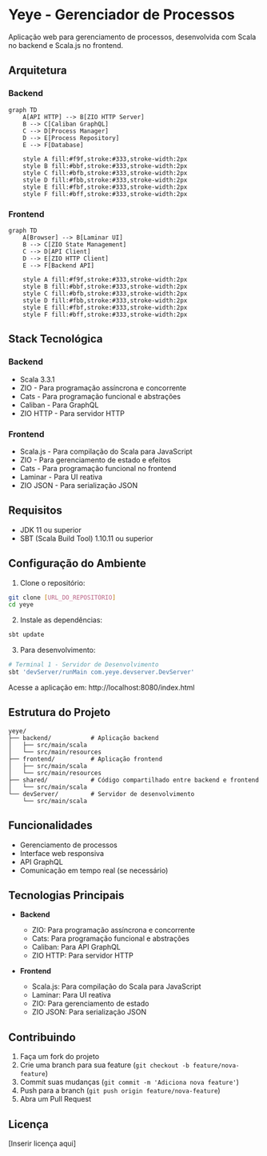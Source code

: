 # Yeye - Gerenciador de Processos

Aplicação web para gerenciamento de processos, desenvolvida com Scala no backend e Scala.js no frontend.

## Arquitetura

### Backend
```mermaid
graph TD
    A[API HTTP] --> B[ZIO HTTP Server]
    B --> C[Caliban GraphQL]
    C --> D[Process Manager]
    D --> E[Process Repository]
    E --> F[Database]
    
    style A fill:#f9f,stroke:#333,stroke-width:2px
    style B fill:#bbf,stroke:#333,stroke-width:2px
    style C fill:#bfb,stroke:#333,stroke-width:2px
    style D fill:#fbb,stroke:#333,stroke-width:2px
    style E fill:#fbf,stroke:#333,stroke-width:2px
    style F fill:#bff,stroke:#333,stroke-width:2px
```

### Frontend
```mermaid
graph TD
    A[Browser] --> B[Laminar UI]
    B --> C[ZIO State Management]
    C --> D[API Client]
    D --> E[ZIO HTTP Client]
    E --> F[Backend API]
    
    style A fill:#f9f,stroke:#333,stroke-width:2px
    style B fill:#bbf,stroke:#333,stroke-width:2px
    style C fill:#bfb,stroke:#333,stroke-width:2px
    style D fill:#fbb,stroke:#333,stroke-width:2px
    style E fill:#fbf,stroke:#333,stroke-width:2px
    style F fill:#bff,stroke:#333,stroke-width:2px
```

## Stack Tecnológica

### Backend
- Scala 3.3.1
- ZIO - Para programação assíncrona e concorrente
- Cats - Para programação funcional e abstrações
- Caliban - Para GraphQL
- ZIO HTTP - Para servidor HTTP

### Frontend
- Scala.js - Para compilação do Scala para JavaScript
- ZIO - Para gerenciamento de estado e efeitos
- Cats - Para programação funcional no frontend
- Laminar - Para UI reativa
- ZIO JSON - Para serialização JSON

## Requisitos

- JDK 11 ou superior
- SBT (Scala Build Tool) 1.10.11 ou superior

## Configuração do Ambiente

1. Clone o repositório:
```bash
git clone [URL_DO_REPOSITÓRIO]
cd yeye
```

2. Instale as dependências:
```bash
sbt update
```

3. Para desenvolvimento:
```bash
# Terminal 1 - Servidor de Desenvolvimento
sbt 'devServer/runMain com.yeye.devserver.DevServer'
```

Acesse a aplicação em: http://localhost:8080/index.html

## Estrutura do Projeto

```
yeye/
├── backend/           # Aplicação backend
│   ├── src/main/scala
│   └── src/main/resources
├── frontend/          # Aplicação frontend
│   ├── src/main/scala
│   └── src/main/resources
├── shared/            # Código compartilhado entre backend e frontend
│   └── src/main/scala
└── devServer/         # Servidor de desenvolvimento
    └── src/main/scala
```

## Funcionalidades

- Gerenciamento de processos
- Interface web responsiva
- API GraphQL
- Comunicação em tempo real (se necessário)

## Tecnologias Principais

- **Backend**
  - ZIO: Para programação assíncrona e concorrente
  - Cats: Para programação funcional e abstrações
  - Caliban: Para API GraphQL
  - ZIO HTTP: Para servidor HTTP

- **Frontend**
  - Scala.js: Para compilação do Scala para JavaScript
  - Laminar: Para UI reativa
  - ZIO: Para gerenciamento de estado
  - ZIO JSON: Para serialização JSON

## Contribuindo

1. Faça um fork do projeto
2. Crie uma branch para sua feature (`git checkout -b feature/nova-feature`)
3. Commit suas mudanças (`git commit -m 'Adiciona nova feature'`)
4. Push para a branch (`git push origin feature/nova-feature`)
5. Abra um Pull Request

## Licença

[Inserir licença aqui] 